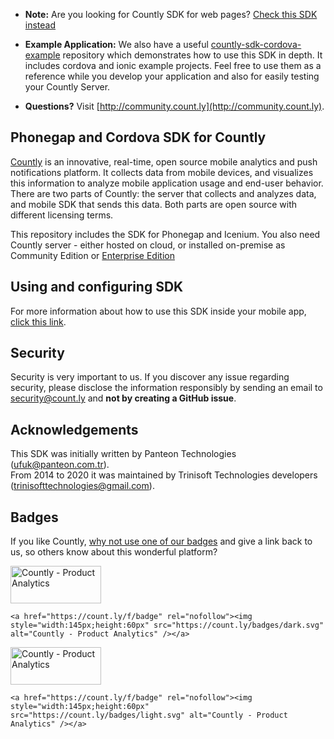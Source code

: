 
* **Note:** Are you looking for Countly SDK for web pages? [Check this SDK instead](https://github.com/countly/countly-sdk-web)

* **Example Application:** We also have a useful [countly-sdk-cordova-example](https://github.com/Countly/countly-sdk-cordova-example) repository which demonstrates how to use this SDK in depth.
It includes cordova and ionic example projects.
Feel free to use them as a reference while you develop your application and also for easily testing your Countly Server.

* **Questions?** Visit [http://community.count.ly](http://community.count.ly).

## Phonegap and Cordova SDK for Countly

[Countly](http://count.ly) is an innovative, real-time, open source mobile analytics and push notifications platform. It collects data from mobile devices, and visualizes this information to analyze mobile application usage and end-user behavior. There are two parts of Countly: the server that collects and analyzes data, and mobile SDK that sends this data. Both parts are open source with different licensing terms.

This repository includes the SDK for Phonegap and Icenium. You also need Countly server - either hosted on cloud, or installed on-premise as Community Edition or [Enterprise Edition](http://count.ly/enterprise-edition)

## Using and configuring SDK

For more information about how to use this SDK inside your mobile app, [click this link](http://resources.count.ly/v1.0/docs/phonegap-icenium-meteor).

## Security

Security is very important to us. If you discover any issue regarding security, please disclose the information responsibly by sending an email to security@count.ly and **not by creating a GitHub issue**.

## Acknowledgements
This SDK was initially written by Panteon Technologies (ufuk@panteon.com.tr).<br>
From 2014 to 2020 it was maintained by Trinisoft Technologies developers (trinisofttechnologies@gmail.com).

## Badges

If you like Countly, [why not use one of our badges](https://count.ly/brand-assets) and give a link back to us, so others know about this wonderful platform? 

<a href="https://count.ly/f/badge" rel="nofollow"><img style="width:145px;height:60px" src="https://count.ly/badges/dark.svg" alt="Countly - Product Analytics" /></a>

    <a href="https://count.ly/f/badge" rel="nofollow"><img style="width:145px;height:60px" src="https://count.ly/badges/dark.svg" alt="Countly - Product Analytics" /></a>

<a href="https://count.ly/f/badge" rel="nofollow"><img style="width:145px;height:60px" src="https://count.ly/badges/light.svg" alt="Countly - Product Analytics" /></a>

    <a href="https://count.ly/f/badge" rel="nofollow"><img style="width:145px;height:60px" src="https://count.ly/badges/light.svg" alt="Countly - Product Analytics" /></a>


